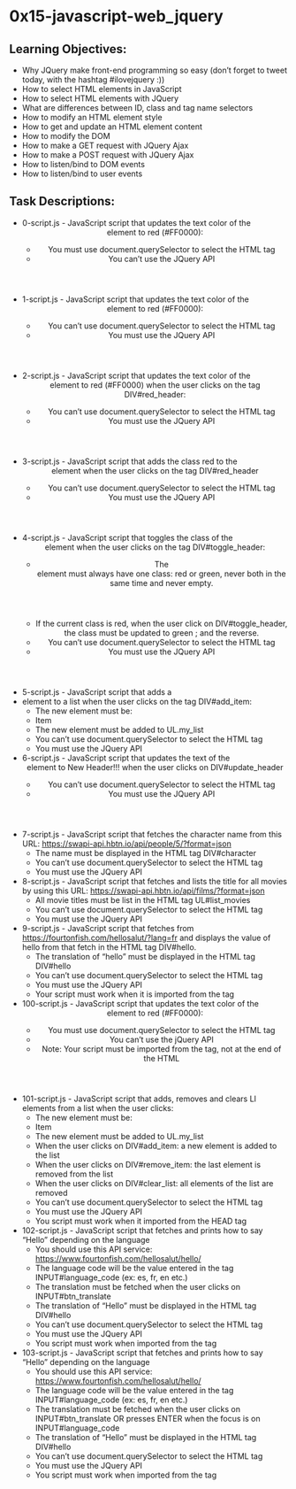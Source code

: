 # 0x15-javascript-web_jquery

## Learning Objectives:

- Why JQuery make front-end programming so easy (don’t forget to tweet today, with the hashtag #ilovejquery :))
- How to select HTML elements in JavaScript
- How to select HTML elements with JQuery
- What are differences between ID, class and tag name selectors
- How to modify an HTML element style
- How to get and update an HTML element content
- How to modify the DOM
- How to make a GET request with JQuery Ajax
- How to make a POST request with JQuery Ajax
- How to listen/bind to DOM events
- How to listen/bind to user events


## Task Descriptions:

- 0-script.js - JavaScript script that updates the text color of the <header> element to red (#FF0000):
    - You must use document.querySelector to select the HTML tag
    - You can’t use the JQuery API
- 1-script.js - JavaScript script that updates the text color of the <header> element to red (#FF0000):
    - You can’t use document.querySelector to select the HTML tag
    - You must use the JQuery API
- 2-script.js - JavaScript script that updates the text color of the <header> element to red (#FF0000) when the user clicks on the tag DIV#red_header:
    - You can’t use document.querySelector to select the HTML tag
    - You must use the JQuery API
- 3-script.js - JavaScript script that adds the class red to the <header> element when the user clicks on the tag DIV#red_header
    - You can’t use document.querySelector to select the HTML tag
    - You must use the JQuery API
- 4-script.js - JavaScript script that toggles the class of the <header> element when the user clicks on the tag DIV#toggle_header:
    - The <header> element must always have one class: red or green, never both in the same time and never empty.
    - If the current class is red, when the user click on DIV#toggle_header, the class must be updated to green ; and the reverse.
    - You can’t use document.querySelector to select the HTML tag
    - You must use the JQuery API
- 5-script.js - JavaScript script that adds a <li> element to a list when the user clicks on the tag DIV#add_item:
    - The new element must be: <li>Item</li>
    - The new element must be added to UL.my_list
    - You can’t use document.querySelector to select the HTML tag
    - You must use the JQuery API
- 6-script.js - JavaScript script that updates the text of the <header> element to New Header!!! when the user clicks on DIV#update_header
    - You can’t use document.querySelector to select the HTML tag
    - You must use the JQuery API
- 7-script.js - JavaScript script that fetches the character name from this URL: https://swapi-api.hbtn.io/api/people/5/?format=json
    - The name must be displayed in the HTML tag DIV#character
    - You can’t use document.querySelector to select the HTML tag
    - You must use the JQuery API
- 8-script.js - JavaScript script that fetches and lists the title for all movies by using this URL: https://swapi-api.hbtn.io/api/films/?format=json
    - All movie titles must be list in the HTML tag UL#list_movies
    - You can’t use document.querySelector to select the HTML tag
    - You must use the JQuery API
- 9-script.js - JavaScript script that fetches from https://fourtonfish.com/hellosalut/?lang=fr and displays the value of hello from that fetch in the HTML tag DIV#hello.
    - The translation of “hello” must be displayed in the HTML tag DIV#hello
    - You can’t use document.querySelector to select the HTML tag
    - You must use the JQuery API
    - Your script must work when it is imported from the <head> tag
- 100-script.js - JavaScript script that updates the text color of the <header> element to red (#FF0000):
    - You must use document.querySelector to select the HTML tag
    - You can’t use the jQuery API
    - Note: Your script must be imported from the <head> tag, not at the end of the HTML
- 101-script.js - JavaScript script that adds, removes and clears LI elements from a list when the user clicks:
    - The new element must be: <li>Item</li>
    - The new element must be added to UL.my_list
    - When the user clicks on DIV#add_item: a new element is added to the list
    - When the user clicks on DIV#remove_item: the last element is removed from the list
    - When the user clicks on DIV#clear_list: all elements of the list are removed
    - You can’t use document.querySelector to select the HTML tag
    - You must use the JQuery API
    - You script must work when it imported from the HEAD tag
- 102-script.js - JavaScript script that fetches and prints how to say “Hello” depending on the language
    - You should use this API service: https://www.fourtonfish.com/hellosalut/hello/
    - The language code will be the value entered in the tag INPUT#language_code (ex: es, fr, en etc.)
    - The translation must be fetched when the user clicks on INPUT#btn_translate
    - The translation of “Hello” must be displayed in the HTML tag DIV#hello
    - You can’t use document.querySelector to select the HTML tag
    - You must use the JQuery API
    - You script must work when imported from the <head> tag
- 103-script.js - JavaScript script that fetches and prints how to say “Hello” depending on the language
    - You should use this API service: https://www.fourtonfish.com/hellosalut/hello/
    - The language code will be the value entered in the tag INPUT#language_code (ex: es, fr, en etc.)
    - The translation must be fetched when the user clicks on INPUT#btn_translate OR presses ENTER when the focus is on INPUT#language_code
    - The translation of “Hello” must be displayed in the HTML tag DIV#hello
    - You can’t use document.querySelector to select the HTML tag
    - You must use the JQuery API
    - You script must work when imported from the <head> tag
